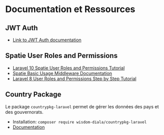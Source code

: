 # Documentation et Ressources

## JWT Auth
- [Link to JWT Auth documentation](https://laravel-jwt-auth.readthedocs.io)

## Spatie User Roles and Permissions
- [Laravel 10 Spatie User Roles and Permissions Tutorial](https://www.fundaofwebit.com/post/laravel-10-spatie-user-roles-and-permissions-tutorial)
- [Spatie Basic Usage Middleware Documentation](https://spatie.be/docs/laravel-permission/v6/basic-usage/middleware)
- [Laravel 8 User Roles and Permissions Step by Step Tutorial](https://codeanddeploy.com/blog/laravel/laravel-8-user-roles-and-permissions-step-by-step-tutorial)

## Country Package
Le package `countrypkg-laravel` permet de gérer les données des pays et des gouvernorats.
- Installation: `composer require wisdom-diala/countrypkg-laravel`
- [Documentation](https://github.com/wisdom-diala/countrypkg-laravel)
